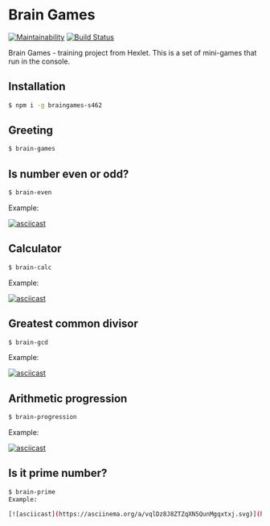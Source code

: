 # Brain Games

[![Maintainability](https://api.codeclimate.com/v1/badges/8fcda763ad8b57059c76/maintainability)](https://codeclimate.com/github/GeorgeGUS/project-lvl1-s462/maintainability)
[![Build Status](https://travis-ci.com/GeorgeGUS/project-lvl1-s462.svg?branch=master)](https://travis-ci.com/GeorgeGUS/project-lvl1-s462)

Brain Games - training project from Hexlet. This is a set of mini-games that run in the console.

## Installation

```sh
$ npm i -g braingames-s462
```

## Greeting

```sh
$ brain-games
```

## Is number even or odd?

```sh
$ brain-even
```

Example:

[![asciicast](https://asciinema.org/a/7ZUoQzWJaZHzcqNT38YZIaQqx.svg)](https://asciinema.org/a/7ZUoQzWJaZHzcqNT38YZIaQqx?t=4)

## Calculator

```sh
$ brain-calc
```
Example:

[![asciicast](https://asciinema.org/a/gh1bhQkyG6OW7RRUAwIyRYMWZ.svg)](https://asciinema.org/a/gh1bhQkyG6OW7RRUAwIyRYMWZ?t=4)

## Greatest common divisor

```sh
$ brain-gcd
```
Example:

[![asciicast](https://asciinema.org/a/B3GjsqTKHRZKCQwmDa9tbAV36.svg)](https://asciinema.org/a/B3GjsqTKHRZKCQwmDa9tbAV36?t=7)

## Arithmetic progression

```sh
$ brain-progression
```
Example:

[![asciicast](https://asciinema.org/a/43tRNKaYZrt7xYt2TGOnuRE3X.svg)](https://asciinema.org/a/43tRNKaYZrt7xYt2TGOnuRE3X?t=5)

## Is it prime number?

```sh
$ brain-prime
Example:

[![asciicast](https://asciinema.org/a/vqlDz8J8ZTZqXN5QunMgqxtxj.svg)](https://asciinema.org/a/vqlDz8J8ZTZqXN5QunMgqxtxj?t=5)